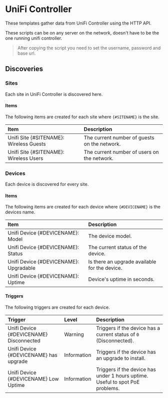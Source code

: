 # UniFi Controller

These templates gather data from UniFi Controller using the HTTP API.

These scripts can be on any server on the network, doesn't have to be the one running unifi controller.

> After copying the script you need to set the username, password and base url.

## Discoveries

### Sites

Each site in UniFi Controller is discovered here.

#### Items

The following items are created for each site where `{#SITENAME}` is the site.

|Item|Description|
|:---|:----------|
|Unifi Site {#SITENAME}: Wireless Guests|The current number of guests on the network.|
|Unifi Site {#SITENAME}: Wireless Users|The current number of users on the network.|

### Devices

Each device is discovered for every site.

#### Items

The following items are created for each device where `{#DEVICENAME}` is the devices name.

|Item|Description|
|:---|:----------|
|Unifi Device {#DEVICENAME}: Model|The device model.|
|Unifi Device {#DEVICENAME}: Status|The current status of the device.|
|Unifi Device {#DEVICENAME}: Upgradable|Is there an upgrade available for the device.|
|Unifi Device {#DEVICENAME}: Uptime|Device's uptime in seconds.|

#### Triggers

The following triggers are created for each device.

|Trigger|Level|Description|
|:------|:----|:----------|
|Unifi Device {#DEVICENAME} Disconnected|Warning|Triggers if the device has a current status of `0` (Disconnected).|
|Unifi Device {#DEVICENAME} has upgrade|Information|Triggers if the device has an upgrade to install.|
|Unifi Device {#DEVICENAME} Low Uptime|Information|Triggers if the device has under 1 hours uptime. Useful to spot PoE problems.|